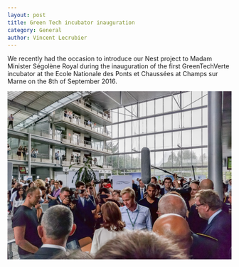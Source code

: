 ```yaml
---
layout: post
title: Green Tech incubator inauguration
category: General
author: Vincent Lecrubier
---
```


We recently had the occasion to introduce our Nest project to Madam Minister Ségolène Royal during the inauguration of the first GreenTechVerte incubator at the Ecole Nationale des Ponts et Chaussées at Champs sur Marne on the 8th of September 2016.

![Geoffrey introducing Nest to the minister](images/IMG_20160908_1524552.jpg)
